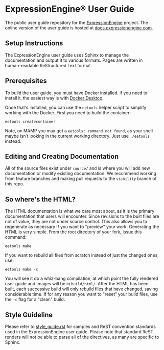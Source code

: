 # ExpressionEngine® User Guide

The public user guide repository for the [ExpressionEngine](https://expressionengine.com) project. The online version of the user guide is hosted at [docs.expressionengine.com](https://docs.expressionengine.com).

## Setup Instructions

The ExpressionEngine user guide uses Sphinx to manage the documentation and output it to various formats. Pages are written in human-readable ReStructured Text format.

## Prerequisites

To build the user guide, you must have Docker installed. If you need to install it, the easiest way is with [Docker Desktop](https://www.docker.com/products/docker-desktop).

Once that's installed, you can use the `eetools` helper script to simplify working with the Docker. First you need to build the container:

```
eetools createcontainer
```

Note, on MAMP you may get a `eetools: command not found`, as your shell maybe isn’t looking in the current working directory. Just use `./eetools` instead.

## Editing and Creating Documentation

All of the source files exist under `source/` and is where you will add new documentation or modify existing documentation. We recommend working from feature branches and making pull requests to the `stability` branch of this repo.

## So where's the HTML?

The HTML documentation is what we care most about, as it is the primary documentation that users will encounter. Since revisions to the built files are not of value, they are not under source control. This also allows you to regenerate as necessary if you want to "preview" your work. Generating the HTML is very simple. From the root directory of your fork, issue this command:

```
eetools make
```

If you want to rebuild all files from scratch instead of just the changed ones, use:

```
eetools make -c
```

You will see it do a whiz-bang compilation, at which point the fully rendered user guide and images will be in `build/html/`. After the HTML has been built, each successive build will only rebuild files that have changed, saving considerable time. If for any reason you want to "reset" your build files, use the `-c` flag for a "clean" build.

## Style Guideline

Please refer to [style_guide.rst](style_guide.rst) for samples and ReST convention standards used in the ExpressionEngine user guide. Please note that standard ReST renders will not be able to parse all of the directives, as many are specific to Sphinx.
